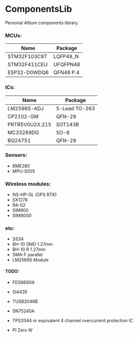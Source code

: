 # ComponentsLib
Personal Altium components library.


### MCUs:
| Name        | Package  |
|-------------|----------|
|STM32F103C8T | LQFP48_N |
|STM32F411CEU | UFQFPN48 |
|ESP32-D0WDQ6 | QFN48 P.4|

### ICs:
| Name           | Package       |
|----------------|---------------|
| LM2596S-ADJ    | 5-Lead TO-263 |
| CP2102-GM      | QFN-28        |
| PRTR5V0U2X.215 | SOT143B       |
| MC33269DG      | SO-8          |
| BQ24751        | QFN-28        |

### Sensors:
+ BME280
+ MPU-9205

### Wireless modules:
+ NS-HP-GL (GPS RTK)
+ SX1278
+ RA-02
+ SIM900
+ SIM900D

### etc:
+ SS34
+ BH-10 SMD 1.27mm
+ BH-10 R 1.27mm
+ SMA-F parallel
+ LM2569S Module

#### TODO:
+ FDS6680A
+ SI4435

+ TUSB2046B
+ SN75240A
+ TPS2044 or equivalent 4 channel overcurrent protection IC

+ PI Zero W
